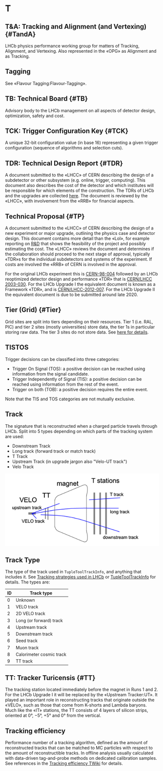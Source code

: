 # T

## T&A: Tracking and Alignment (and Vertexing) {#TandA}

LHCb physics performance working group for matters of Tracking, Alignment, and Vertexing.
Also represented in the «OPG» as Alignment and as Tracking.

## Tagging

See «Flavour Tagging:Flavour-Tagging».

## TB: Technical Board {#TB}

Advisory body to the LHCb management on all aspects of detector design, optimization, safety and cost.

## TCK: Trigger Configuration Key {#TCK}

A unique 32-bit configuration value (in base 16) representing a given trigger configuration (sequence of algorithms and selection cuts).

## TDR: Technical Design Report {#TDR}

A document submitted to the «LHCC» of CERN describing the design of a subdetector or other subsystem (e.g. online, trigger, computing).
This document also describes the cost of the detector and which institutes will be responsible for which elements of the construction.
The TDRs of LHCb and the upgrades are collected [here](http://cdsweb.cern.ch/search?cc=LHCb+Reports&ln=en&jrec=11).
The document is reviewed by the «LHCC», with involvement from the «RRB» for financial aspects.

## Technical Proposal {#TP}

A document submitted to the «LHCC» of CERN describing the design of a new experiment or major upgrade,
outlining the physics case and detector design.
This document contains more detail than the «LoI», for example reporting on [R&D](https://en.wikipedia.org/wiki/Research_and_development)
that shows the feasibility of the project and possibly estimating the cost.
The «LHCC» reviews the document and determines if the collaboration should proceed to the next stage of approval,
typically «TDR»s for the individual subdetectors and systems of the experiment.
If costs are involved the «RRB» of CERN is involved in the approval.

For the original LHCb experiment this is [CERN-98-004](http://lhcb-tp.web.cern.ch/lhcb-tp/)
followed by an LHCb reoptimized detector design and performance «TDR» that is
[CERN/LHCC 2003-030](http://cds.cern.ch/record/630827/files/lhcc-2003-030.pdf).
For the LHCb Upgrade I the equivalent document is known as a Framework «TDR», and is
[CERN/LHCC-2012-007](http://cds.cern.ch/record/1443882/files/LHCB-TDR-012.pdf).
For the LHCb Upgrade II the equivalent document is due to be submitted around late 2020.

## Tier (Grid) {#Tier}

Grid sites are split into tiers depending on their resources. Tier 1 (i.e. RAL, PIC) and tier 2 sites (mostly universities) store data, the tier 1s in particular storing raw data. The tier 3 sites do not store data. See [here for details](http://wlcg-public.web.cern.ch/tier-centres).

## TISTOS

Trigger decisions can be classified into three categories:

- Trigger On Signal (TOS): a positive decision can be reached using information from the signal candidate.
- Trigger Independently of Signal (TIS): a positive decision can be reached using information from the rest of the event.
- Trigger on both (TOB): a positive decision requires the entire event.

Note that the TIS and TOS categories are not mutually exclusive.

## Track

The signature that is reconstructed when a charged particle travels through LHCb.
Split into 5 types depending on which parts of the tracking system are used:

* Downstream Track
* Long track (forward track or match track)
* T Track
* Upstream Track (in upgrade jargon also "Velo-UT track")
* Velo Track

[!["Track types in LHCb"](/figures/track_types.png)](/figures/track_types.png)

## Track Type

The type of the track used in `TupleToolTrackInfo`, and anything that includes it. See [Tracking strategies used in LHCb](https://twiki.cern.ch/twiki/bin/view/LHCb/LHCbTrackingStrategies#Track_types) or [TupleToolTrackInfo](https://twiki.cern.ch/twiki/bin/view/LHCb/TupleToolTrackInfo) for details. The types are:

| ID | Track type |
|----|------------|
| 0  |  Unknown   |
| 1  |  VELO track |
| 2  |  2D VELO track |
| 3  |  Long (or forward) track |
| 4  |  Upstream track |
| 5  |  Downstream track |
| 6  |  Seed track |
| 7  |  Muon track |
| 8  |  Calorimeter cosmic track |
| 9  |  TT track |

## TT: Tracker Turicensis {#TT}

The tracking station located immediately before the magnet in Runs 1 and 2. For the LHCb Upgrade I it will be replaced by the «Upstream Tracker:UT». 
It played an important role in reconstructing tracks that originate outside the «VELO», such as those that come from K-shorts and Lambda baryons.
Much like the «IT» stations, the TT consists of 4 layers of silicon strips, oriented at 0°, −5°, +5° and 0° from the vertical.

## Tracking efficiency
Performance number of a tracking algorithm, defined as the amount of reconstructed tracks that can be matched to MC particles with respect to the amount of reconstructible tracks. In offline analysis usually calculated with data-driven tag-and-probe methods on dedicated calibration samples. See references in the [Tracking efficiency TWiki](https://twiki.cern.ch/twiki/bin/viewauth/LHCbInternal/LHCbTrackingEfficiencies) for details.


